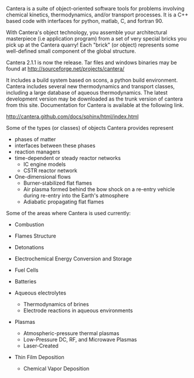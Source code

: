 Cantera is a suite of object-oriented software tools for problems involving chemical kinetics, thermodynamics, and/or transport processes. It is a C++ based code with interfaces for python, matlab, C, and fortran 90.

With Cantera's object technology, you assemble your architectural masterpiece (i.e application program) from a set of very special bricks you pick up at the Cantera quarry!
Each "brick" (or object) represents some well-defined small component
of the global structure.

Cantera 2.1.1 is now the release. Tar files and windows binaries may be found at http://sourceforge.net/projects/cantera/

It includes a build system based on scons, a python build environment. Cantera includes several new thermodynamics and transport classes, including a large database of aqueous thermodynamics. The latest development version may be downloaded as the trunk version of cantera from this site. Documentation for Cantera is available at the following link.

http://cantera.github.com/docs/sphinx/html/index.html

Some of the types (or classes) of objects Cantera provides represent

  * phases of matter
  * interfaces between these phases
  * reaction managers
  * time-dependent or steady reactor networks
    * IC engine models
    * CSTR reactor network
  * One-dimensional flows
    * Burner-stabilized flat flames
    * Air plasma formed behind the bow shock on a re-entry vehicle during re-entry into the Earth's atmosphere
    * Adiabatic propagating flat flames


Some of the areas where Cantera is used currently:

  * Combustion
  * Flames Structure
  * Detonations
  * Electrochemical Energy Conversion and Storage
  * Fuel Cells
  * Batteries

  * Aqueous electrolytes
    * Thermodynamics of brines
    * Electrode reactions in aqueous environments

  * Plasmas
    * Atmospheric-pressure thermal plasmas
    * Low-Pressure DC, RF, and Microwave Plasmas
    * Laser-Created

  * Thin Film Deposition
    * Chemical Vapor Deposition






